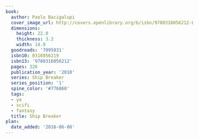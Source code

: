 ```yaml
---
book:
  author: Paolo Bacigalupi
  cover_image_url: http://covers.openlibrary.org/b/isbn/9780316056212-L.jpg
  dimensions:
    height: 22.0
    thickness: 3.2
    width: 14.9
  goodreads: '7095831'
  isbn10: 0316056219
  isbn13: '9780316056212'
  pages: 326
  publication_year: '2010'
  series: Ship Breaker
  series_position: '1'
  spine_color: '#776860'
  tags:
  - ya
  - scifi
  - fantasy
  title: Ship Breaker
plan:
  date_added: '2016-06-08'
---
```


